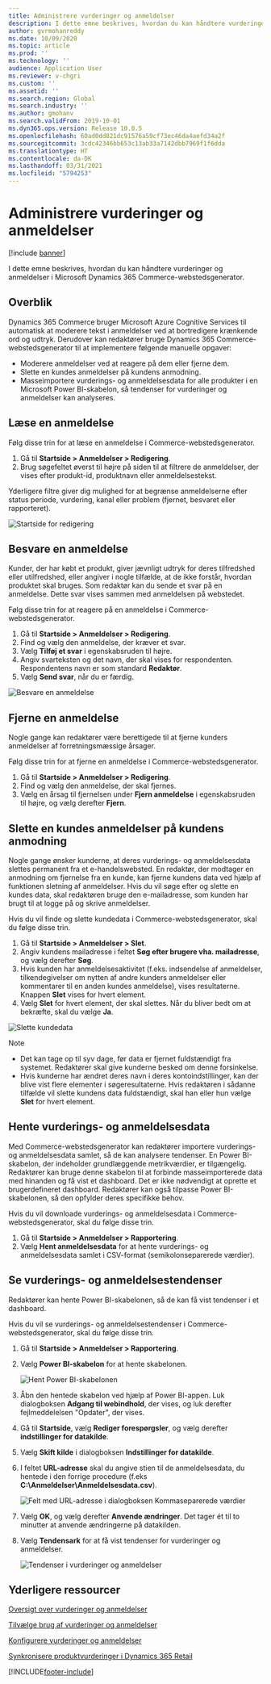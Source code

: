 ```yaml
---
title: Administrere vurderinger og anmeldelser
description: I dette emne beskrives, hvordan du kan håndtere vurderinger og anmeldelser i Microsoft Dynamics 365 Commerce-webstedsgenerator.
author: gvrmohanreddy
ms.date: 10/09/2020
ms.topic: article
ms.prod: ''
ms.technology: ''
audience: Application User
ms.reviewer: v-chgri
ms.custom: ''
ms.assetid: ''
ms.search.region: Global
ms.search.industry: ''
ms.author: gmohanv
ms.search.validFrom: 2019-10-01
ms.dyn365.ops.version: Release 10.0.5
ms.openlocfilehash: 60ad0dd821dc91576a59cf73ec46da4aefd34a2f
ms.sourcegitcommit: 3cdc42346bb653c13ab33a7142dbb7969f1f6dda
ms.translationtype: HT
ms.contentlocale: da-DK
ms.lasthandoff: 03/31/2021
ms.locfileid: "5794253"
---
```

# <a name="manage-ratings-and-reviews"></a>Administrere vurderinger og anmeldelser

[!include [banner](includes/banner.md)]

I dette emne beskrives, hvordan du kan håndtere vurderinger og anmeldelser i Microsoft Dynamics 365 Commerce-webstedsgenerator.

## <a name="overview"></a>Overblik

Dynamics 365 Commerce bruger Microsoft Azure Cognitive Services til automatisk at moderere tekst i anmeldelser ved at bortredigere krænkende ord og udtryk. Derudover kan redaktører bruge Dynamics 365 Commerce-webstedsgenerator til at implementere følgende manuelle opgaver:

- Moderere anmeldelser ved at reagere på dem eller fjerne dem.
- Slette en kundes anmeldelser på kundens anmodning.
- Masseimportere vurderings- og anmeldelsesdata for alle produkter i en Microsoft Power BI-skabelon, så tendenser for vurderinger og anmeldelser kan analyseres.

## <a name="read-a-review"></a>Læse en anmeldelse 

Følg disse trin for at læse en anmeldelse i Commerce-webstedsgenerator.

1. Gå til **Startside \> Anmeldelser \> Redigering**.
1. Brug søgefeltet øverst til højre på siden til at filtrere de anmeldelser, der vises efter produkt-id, produktnavn eller anmeldelsestekst.

Yderligere filtre giver dig mulighed for at begrænse anmeldelserne efter status periode, vurdering, kanal eller problem (fjernet, besvaret eller rapporteret).

![Startside for redigering](media/rnr-moderation-home.png) 

## <a name="respond-to-a-review"></a>Besvare en anmeldelse 

Kunder, der har købt et produkt, giver jævnligt udtryk for deres tilfredshed eller utilfredshed, eller angiver i nogle tilfælde, at de ikke forstår, hvordan produktet skal bruges. Som redaktør kan du sende et svar på en anmeldelse. Dette svar vises sammen med anmeldelsen på webstedet. 

Følg disse trin for at reagere på en anmeldelse i Commerce-webstedsgenerator.

1. Gå til **Startside \> Anmeldelser \> Redigering**.
1. Find og vælg den anmeldelse, der kræver et svar.
1. Vælg **Tilføj et svar** i egenskabsruden til højre.
1. Angiv svarteksten og det navn, der skal vises for respondenten. Respondentens navn er som standard **Redaktør**.
1. Vælg **Send svar**, når du er færdig.

![Besvare en anmeldelse](media/rnr-moderation-response.png) 

## <a name="take-down-a-review"></a>Fjerne en anmeldelse 

Nogle gange kan redaktører være berettigede til at fjerne kunders anmeldelser af forretningsmæssige årsager. 

Følg disse trin for at fjerne en anmeldelse i Commerce-webstedsgenerator.

1. Gå til **Startside \> Anmeldelser \> Redigering**.
1. Find og vælg den anmeldelse, der skal fjernes.
1. Vælg en årsag til fjernelsen under **Fjern anmeldelse** i egenskabsruden til højre, og vælg derefter **Fjern**.
    
## <a name="delete-a-customers-reviews-at-the-customers-request"></a>Slette en kundes anmeldelser på kundens anmodning 

Nogle gange ønsker kunderne, at deres vurderings- og anmeldelsesdata slettes permanent fra et e-handelswebsted. En redaktør, der modtager en anmodning om fjernelse fra en kunde, kan fjerne kundens data ved hjælp af funktionen sletning af anmeldelser. Hvis du vil søge efter og slette en kundes data, skal redaktøren bruge den e-mailadresse, som kunden har brugt til at logge på og skrive anmeldelser. 

Hvis du vil finde og slette kundedata i Commerce-webstedsgenerator, skal du følge disse trin.

1. Gå til **Startside \> Anmeldelser \> Slet**.
1. Angiv kundens mailadresse i feltet **Søg efter brugere vha. mailadresse**, og vælg derefter **Søg**.
1. Hvis kunden har anmeldelsesaktivitet (f.eks. indsendelse af anmeldelser, tilkendegivelser om nytten af andre kunders anmeldelser eller kommentarer til en anden kundes anmeldelse), vises resultaterne. Knappen **Slet** vises for hvert element.
1. Vælg **Slet** for hvert element, der skal slettes. Når du bliver bedt om at bekræfte, skal du vælge **Ja**. 
    
![Slette kundedata](media/rnr-moderation-delete-reviews.png) 

> [!NOTE]
> - Det kan tage op til syv dage, før data er fjernet fuldstændigt fra systemet. Redaktører skal give kunderne besked om denne forsinkelse.
> - Hvis kunderne har ændret deres navn i deres kontoindstillinger, kan der blive vist flere elementer i søgeresultaterne. Hvis redaktøren i sådanne tilfælde vil slette kundens data fuldstændigt, skal han eller hun vælge **Slet** for hvert element. 

## <a name="download-ratings-and-reviews-data"></a>Hente vurderings- og anmeldelsesdata

Med Commerce-webstedsgenerator kan redaktører importere vurderings- og anmeldelsesdata samlet, så de kan analysere tendenser. En Power BI-skabelon, der indeholder grundlæggende metrikværdier, er tilgængelig. Redaktører kan bruge denne skabelon til at forbinde masseimporterede data med hinanden og få vist et dashboard. Det er ikke nødvendigt at oprette et brugerdefineret dashboard. Redaktører kan også tilpasse Power BI-skabelonen, så den opfylder deres specifikke behov. 

Hvis du vil downloade vurderings- og anmeldelsesdata i Commerce-webstedsgenerator, skal du følge disse trin.

1. Gå til **Startside \> Anmeldelser \> Rapportering**.
1. Vælg **Hent anmeldelsesdata** for at hente vurderings- og anmeldelsesdata samlet i CSV-format (semikolonseparerede værdier).

## <a name="view-ratings-and-reviews-trends"></a>Se vurderings- og anmeldelsestendenser

Redaktører kan hente Power BI-skabelonen, så de kan få vist tendenser i et dashboard.

Hvis du vil se vurderings- og anmeldelsestendenser i Commerce-webstedsgenerator, skal du følge disse trin.

1. Gå til **Startside \> Anmeldelser \> Rapportering**.
1. Vælg **Power BI-skabelon** for at hente skabelonen.

    ![Hent Power BI-skabelonen](media/rnr-moderation-reports.png) 

1. Åbn den hentede skabelon ved hjælp af Power BI-appen. Luk dialogboksen **Adgang til webindhold**, der vises, og luk derefter fejlmeddelelsen "Opdater", der vises.
1. Gå til **Startside**, vælg **Rediger forespørgsler**, og vælg derefter **indstillinger for datakilde**.
1. Vælg **Skift kilde** i dialogboksen **Indstillinger for datakilde**.
1. I feltet **URL-adresse** skal du angive stien til de anmeldelsesdata, du hentede i den forrige procedure (f.eks **C:\\Anmeldelser\\Anmeldelsesdata.csv**).

    ![Felt med URL-adresse i dialogboksen Kommaseparerede værdier](media/rnr-powerbi-datasource-settings.png) 

1. Vælg **OK**, og vælg derefter **Anvende ændringer**. Det tager ét til to minutter at anvende ændringerne på datakilden.
1. Vælg **Tendensark** for at få vist tendenser for vurderinger og anmeldelser.

    ![Tendenser i vurderinger og anmeldelser](media/rnr-powerbi-dashboard-template.png) 
    
## <a name="additional-resources"></a>Yderligere ressourcer

[Oversigt over vurderinger og anmeldelser](ratings-reviews-overview.md)

[Tilvælge brug af vurderinger og anmeldelser](opt-in-ratings-reviews.md)

[Konfigurere vurderinger og anmeldelser](configure-ratings-reviews.md)

[Synkronisere produktvurderinger i Dynamics 365 Retail](sync-product-ratings.md)


[!INCLUDE[footer-include](../includes/footer-banner.md)]